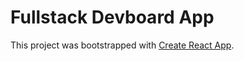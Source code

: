 # Fullstack Devboard App
This project was bootstrapped with [Create React App](https://github.com/facebook/create-react-app).